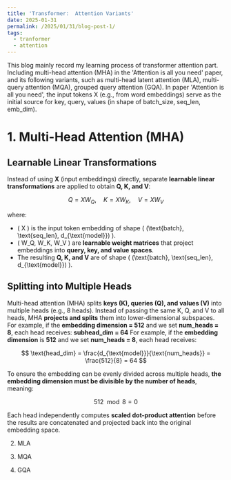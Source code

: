 ```yaml
---
title: 'Transformer:  Attention Variants'
date: 2025-01-31
permalink: /2025/01/31/blog-post-1/
tags:
  - tranformer
  - attention
---
```


This blog mainly record my learning process of transformer attention part. Including multi-head attention (MHA) in the 'Attention is all you need' paper, and its following variants, 
such as multi-head latent attention (MLA), multi-query attention (MQA), grouped query attention (GQA). In paper 'Attention is all you need', the input tokens X (e.g., from word embeddings) serve as the initial source for key, query, values (in shape of batch_size, seq_len, emb_dim). 

# 1. Multi-Head Attention (MHA)
## Learnable Linear Transformations

Instead of using **X** (input embeddings) directly, separate **learnable linear transformations** are applied to obtain **Q, K, and V**:

$$
Q = X W_Q, \quad K = X W_K, \quad V = X W_V
$$

where:
- \( X \) is the input token embedding of shape \( (\text{batch}, \text{seq\_len}, d_{\text{model}}) \).
- \( W_Q, W_K, W_V \) are **learnable weight matrices** that project embeddings into **query, key, and value spaces**.
- The resulting **Q, K, and V** are of shape \( (\text{batch}, \text{seq\_len}, d_{\text{model}}) \).

  
## Splitting into Multiple Heads
Multi-head attention (MHA) splits **keys (K), queries (Q), and values (V)** into multiple heads (e.g., 8 heads). Instead of passing the same K, Q, and V to all heads, MHA **projects and splits** them into lower-dimensional subspaces. For example, if the **embedding dimension = 512** and we set **num_heads = 8**, each head receives: **subhead_dim = 64**
For example, if the **embedding dimension** is **512** and we set **num_heads = 8**, each head receives:

$$
\text{head_dim} = \frac{d_{\text{model}}}{\text{num_heads}} = \frac{512}{8} = 64
$$

To ensure the embedding can be evenly divided across multiple heads, **the embedding dimension must be divisible by the number of heads**, meaning:

$$
512 \mod 8 = 0
$$

Each head independently computes **scaled dot-product attention** before the results are concatenated and projected back into the original embedding space.


2. MLA

3. MQA

4. GQA


